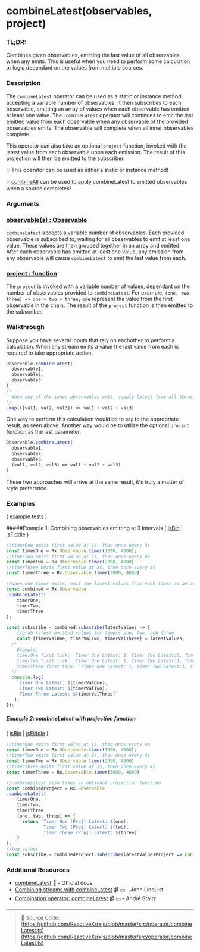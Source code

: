 # combineLatest(observables, project)

### TL;DR:
Combines given observables, emitting the last value of all observables when any emits.  This is useful when you need to perform some calculation or logic dependant on the values from multiple sources.

### Description
The `combineLatest` operator can be used as a static or instance method, accepting a variable number of observables.  It then subscribes to each observable, emitting an array of values when each observable has emitted at least one value. The `combineLatest` operator will continues to emit the last emitted value from each observable when any observable of the provided observables emits. The observable will complete when all inner observables complete.  

This operator can also take an optional `project` function, invoked with the latest value from each observable upon each emission. The result of this projection will then be emitted to the subscriber. 

:bulb:  This operator can be used as either a static or instance method!

:bulb:  [combineAll](combineall.md) can be used to apply combineLatest to emitted observables when a source completes!

### Arguments

### [observable(s) : Observable](#example-1-combining-observables-emitting-at-3-intervals)
`combineLatest` accepts a variable number of observables.  Each provided observable is subscribed to, waiting for all observables to emit at least one value.  These values are then grouped together in an array and emitted.  After each observable has emitted at least one value, any emission from any observable will cause `combineLatest` to emit the last value from each. 

### [project : function](#example-2-combinelatest-with-projection-function)
The `project` is invoked with a variable number of values, dependant on the number of observables provided to `combineLatest`. For example, `(one, two, three) => one + two + three;`  `one` represent the value from the first observable in the chain. The result of the `project` function is then emitted to the subscriber.

### Walkthrough
Suppose you have several inputs that rely on eachother to perform a calculation. When any stream emits a value the last value from each is required to take appropriate action.

```js
Observable.combineLatest(
  observable1,
  observable2,
  observable3
)
/*
  When any of the inner observables emit, supply latest from all three to calculate sum
*/
.map(([val1, val2, val3]) => val1 + val2 + val3) 
```

One way to perform this calculation would be to `map` to the appropriate result, as seen above. Another way would be to utilize the optional `project` function as the last parameter.

```js
Observable.combineLatest(
  observable1,
  observable2,
  observable3,
  (val1, val2, val3) => val1 + val2 + val3)
)
```

These two approaches will arrive at the same result, it's truly a matter of style preference.

### Examples

( [example tests](https://github.com/btroncone/learn-rxjs/blob/master/operators/specs/combination/combinelatest-spec.ts) )

#####Example 1: Combining observables emitting at 3 intervals
( [jsBin](http://jsbin.com/zupiqozaro/1/edit?js,console) | [jsFiddle](https://jsfiddle.net/btroncone/mygy9j86/) )

```js
//timerOne emits first value at 1s, then once every 4s
const timerOne = Rx.Observable.timer(1000, 4000);
//timerTwo emits first value at 2s, then once every 4s
const timerTwo = Rx.Observable.timer(2000, 4000)
//timerThree emits first value at 3s, then once every 4s
const timerThree = Rx.Observable.timer(3000, 4000)

//when one timer emits, emit the latest values from each timer as an array
const combined = Rx.Observable
.combineLatest(
    timerOne,
    timerTwo,
    timerThree
);

const subscribe = combined.subscribe(latestValues => {
	//grab latest emitted values for timers one, two, and three
	const [timerValOne, timerValTwo, timerValThree] = latestValues;
  /*
  	Example:
    timerOne first tick: 'Timer One Latest: 1, Timer Two Latest:0, Timer Three Latest: 0
    timerTwo first tick: 'Timer One Latest: 1, Timer Two Latest:1, Timer Three Latest: 0
    timerThree first tick: 'Timer One Latest: 1, Timer Two Latest:1, Timer Three Latest: 1
  */
  console.log(
    `Timer One Latest: ${timerValOne}, 
     Timer Two Latest: ${timerValTwo}, 
     Timer Three Latest: ${timerValThree}`
   );
});
```

##### Example 2: combineLatest with projection function

( [jsBin](http://jsbin.com/codotapula/1/edit?js,console) | [jsFiddle](https://jsfiddle.net/btroncone/uehasmb6/) )

```js
//timerOne emits first value at 1s, then once every 4s
const timerOne = Rx.Observable.timer(1000, 4000);
//timerTwo emits first value at 2s, then once every 4s
const timerTwo = Rx.Observable.timer(2000, 4000)
//timerThree emits first value at 3s, then once every 4s
const timerThree = Rx.Observable.timer(3000, 4000)

//combineLatest also takes an optional projection function
const combinedProject = Rx.Observable
.combineLatest(
    timerOne,
    timerTwo,
    timerThree,
    (one, two, three) => {
      return `Timer One (Proj) Latest: ${one}, 
              Timer Two (Proj) Latest: ${two}, 
              Timer Three (Proj) Latest: ${three}`
    }
);
//log values
const subscribe = combinedProject.subscribe(latestValuesProject => console.log(latestValuesProject));
```


### Additional Resources
* [combineLatest](http://reactivex.io/rxjs/class/es6/Observable.js~Observable.html#instance-method-combineLatest) :newspaper: - Official docs
* [Combining streams with combineLatest](https://egghead.io/lessons/rxjs-combining-streams-with-combinelatest?course=step-by-step-async-javascript-with-rxjs) :video_camera: :dollar: - John Linquist
* [Combination operator: combineLatest](https://egghead.io/lessons/rxjs-combination-operator-combinelatest?course=rxjs-beyond-the-basics-operators-in-depth) :video_camera: :dollar: - André Staltz

---
> :file_folder: Source Code:  [https://github.com/ReactiveX/rxjs/blob/master/src/operator/combineLatest.ts](https://github.com/ReactiveX/rxjs/blob/master/src/operator/combineLatest.ts)
